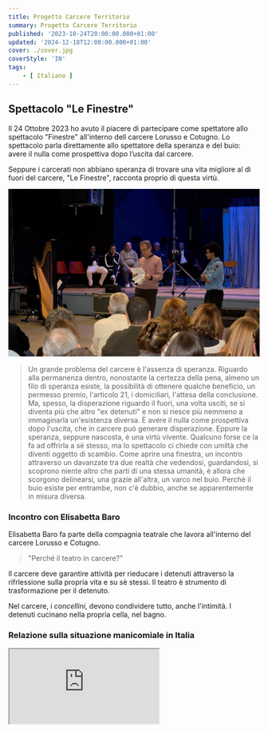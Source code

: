 ```yaml
---
title: Progetto Carcere Territorio
summary: Progetto Carcere Territorio
published: '2023-10-24T20:00:00.000+01:00'
updated: '2024-12-18T12:00:00.000+01:00'
cover: ./cover.jpg
coverStyle: 'IN'
tags:
    - [ Italiano ]
---
```


<script lang="ts">
  import Iframe from '$custom/iframe.svelte';
  import Youtube from '$lib/components/youtube.svelte';
</script>

## Spettacolo "Le Finestre"
Il 24 Ottobre 2023 ho avuto il piacere di partecipare come spettatore allo spettacolo "Finestre" all'interno dell carcere Lorusso e Cotugno.
Lo spettacolo parla direttamente allo spettatore della speranza e del buio: avere il nulla come prospettiva dopo l’uscita dal carcere.

Seppure i carcerati non abbiano speranza di trovare una vita migliore al di fuori del carcere, "Le Finestre", racconta proprio di questa virtù.

![Lo Spettacolo](./lo-spettacolo.jpg)

> Un grande problema del carcere è l'assenza di speranza.
> Riguardo alla permanenza dentro, nonostante la certezza della pena, almeno un filo di speranza esiste, la possibilità di ottenere qualche beneficio, un permesso premio, l'articolo 21, i domiciliari, l'attesa della conclusione.
> Ma, spesso, la disperazione riguardo il fuori, una volta usciti, se si diventa più che altro "ex detenuti" e non si riesce più nemmeno a immaginarla un'esistenza diversa.
> È avere il nulla come prospettiva dopo l'uscita, che in carcere può generare disperazione.
> Eppure la speranza, seppure nascosta, è una virtù vivente.
> Qualcuno forse ce la fa ad offrirla a sé stesso, ma lo spettacolo ci chiede con umiltà che diventi oggetto di scambio.
> Come aprire una finestra, un incontro attraverso un davanzate tra due realtà che vedendosi, guardandosi, si scoprono niente altro che parti di una stessa umanità, è allora che scorgono delinearsi, una grazie all'altra, un varco nel buio.
> Perchè il buio esiste per entrambe, non c'è dubbio, anche se apparentemente in misura diversa.

### Incontro con Elisabetta Baro
Elisabetta Baro fa parte della compagnia teatrale che lavora all'interno del carcere Lorusso e Cotugno.
> "Perché il teatro in carcere?"

Il carcere deve garantire attività per rieducare i detenuti attraverso la rifrlessione sulla propria vita e su sè stessi.
Il teatro è strumento di trasformazione per il detenuto.

Nel carcere, i *concellini*, devono condividere tutto, anche l'intimità.
I detenuti cucinano nella propria cella, nel bagno.

### Relazione sulla situazione manicomiale in Italia

<Iframe src="https://docs.google.com/document/d/e/2PACX-1vSnVViugVNKEzU6q8cFHtn6nmiz2guW8QFrGE23FH42m1B37Nrz0O0OXiJLf5IMUpezUoBjLWyVnjuZ/pub?embedded=true" title="Relazione situazione manicomiale"/>

### Senza Sbarre
Dopo la lettura del libro "Senza Sbarre", abbiamo avuto l'opportunità di incotrare l'autrice Cosima Buccoliero.

<Youtube id="FuyUlwkK97M" />

